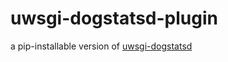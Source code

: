 uwsgi-dogstatsd-plugin
======================

a pip-installable version of [uwsgi-dogstatsd]

[uwsgi-dogstatsd]: https://github.com/DataDog/uwsgi-dogstatsd
